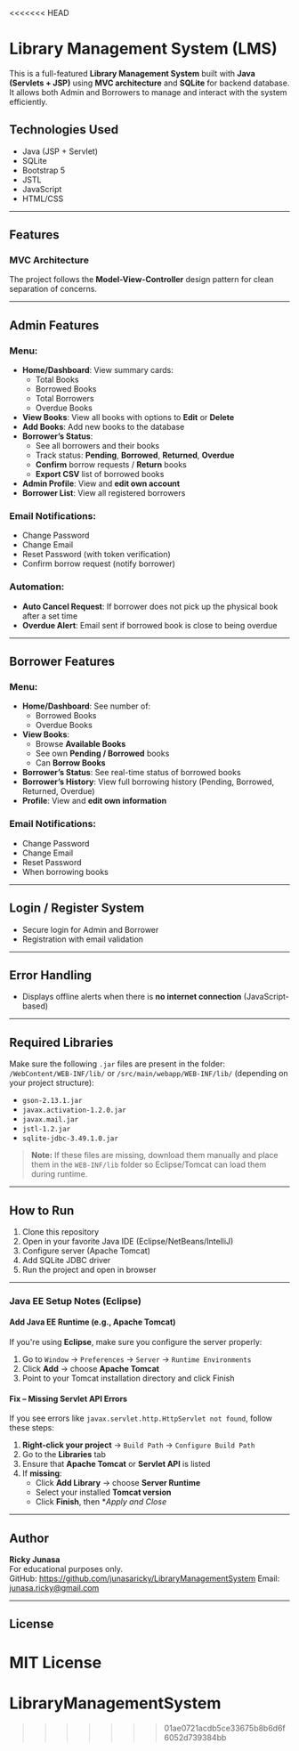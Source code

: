<<<<<<< HEAD
# Library Management System (LMS)

This is a full-featured **Library Management System** built with **Java (Servlets + JSP)** using **MVC architecture** and **SQLite** for backend database. It allows both Admin and Borrowers to manage and interact with the system efficiently.

## Technologies Used
- Java (JSP + Servlet)
- SQLite
- Bootstrap 5
- JSTL
- JavaScript
- HTML/CSS

---

## Features

### MVC Architecture
The project follows the **Model-View-Controller** design pattern for clean separation of concerns.

---

## Admin Features

### Menu:
- **Home/Dashboard**: View summary cards:
  - Total Books
  - Borrowed Books
  - Total Borrowers
  - Overdue Books
- **View Books**: View all books with options to **Edit** or **Delete**
- **Add Books**: Add new books to the database
- **Borrower’s Status**:
  - See all borrowers and their books
  - Track status: **Pending**, **Borrowed**, **Returned**, **Overdue**
  - **Confirm** borrow requests / **Return** books
  - **Export CSV** list of borrowed books
- **Admin Profile**: View and **edit own account**
- **Borrower List**: View all registered borrowers

### Email Notifications:
- Change Password
- Change Email
- Reset Password (with token verification)
- Confirm borrow request (notify borrower)

### Automation:
- **Auto Cancel Request**: If borrower does not pick up the physical book after a set time
- **Overdue Alert**: Email sent if borrowed book is close to being overdue

---

## Borrower Features

### Menu:
- **Home/Dashboard**: See number of:
  - Borrowed Books
  - Overdue Books
- **View Books**:
  - Browse **Available Books**
  - See own **Pending / Borrowed** books
  - Can **Borrow Books**
- **Borrower’s Status**: See real-time status of borrowed books
- **Borrower’s History**: View full borrowing history (Pending, Borrowed, Returned, Overdue)
- **Profile**: View and **edit own information**

### Email Notifications:
- Change Password
- Change Email
- Reset Password
- When borrowing books

---

## Login / Register System
- Secure login for Admin and Borrower
- Registration with email validation

---

## Error Handling
- Displays offline alerts when there is **no internet connection** (JavaScript-based)

---

## Required Libraries

Make sure the following `.jar` files are present in the folder:  
`/WebContent/WEB-INF/lib/` or `/src/main/webapp/WEB-INF/lib/` (depending on your project structure):

- `gson-2.13.1.jar`
- `javax.activation-1.2.0.jar`
- `javax.mail.jar`
- `jstl-1.2.jar`
- `sqlite-jdbc-3.49.1.0.jar`

> **Note:** If these files are missing, download them manually and place them in the `WEB-INF/lib` folder so Eclipse/Tomcat can load them during runtime.

---

## How to Run
1. Clone this repository
2. Open in your favorite Java IDE (Eclipse/NetBeans/IntelliJ)
3. Configure server (Apache Tomcat)
4. Add SQLite JDBC driver
5. Run the project and open in browser

---

###	Java EE Setup Notes (Eclipse)

#### Add Java EE Runtime (e.g., Apache Tomcat)
If you're using **Eclipse**, make sure you configure the server properly:
1. Go to `Window` → `Preferences` → `Server` → `Runtime Environments`
2. Click **Add** → choose **Apache Tomcat**
3. Point to your Tomcat installation directory and click Finish

#### Fix – Missing Servlet API Errors
If you see errors like `javax.servlet.http.HttpServlet not found`, follow these steps:

1. **Right-click your project** → `Build Path` → `Configure Build Path`  
2. Go to the **Libraries** tab  
3. Ensure that **Apache Tomcat** or **Servlet API** is listed  
4. If **missing**:
   - Click **Add Library** → choose **Server Runtime**
   - Select your installed **Tomcat version**
   - Click **Finish**, then **Apply and Close*

---

## Author
**Ricky Junasa**  
For educational purposes only.  
GitHub: https://github.com/junasaricky/LibraryManagementSystem
Email: junasa.ricky@gmail.com

---

## License
MIT License
=======
# LibraryManagementSystem
>>>>>>> 01ae0721acdb5ce33675b8b6d6f6052d739384bb
